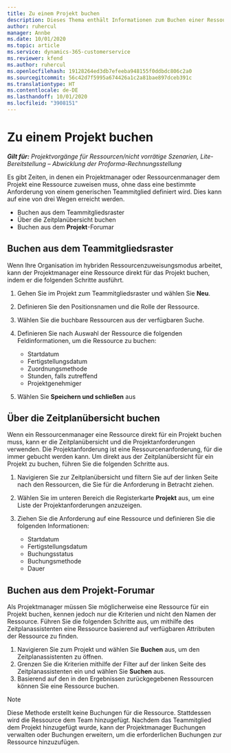 ```yaml
---
title: Zu einem Projekt buchen
description: Dieses Thema enthält Informationen zum Buchen einer Ressource für ein Projekt.
author: ruhercul
manager: Annbe
ms.date: 10/01/2020
ms.topic: article
ms.service: dynamics-365-customerservice
ms.reviewer: kfend
ms.author: ruhercul
ms.openlocfilehash: 19128264ed3db7efeeba948155f0ddbdc806c2a0
ms.sourcegitcommit: 56c42d7f5995a674426a1c2a81bae897dceb391c
ms.translationtype: HT
ms.contentlocale: de-DE
ms.lasthandoff: 10/01/2020
ms.locfileid: "3908151"
---
```

# <a name="book-to-a-project"></a>Zu einem Projekt buchen

_**Gilt für:** Projektvorgänge für Ressourcen/nicht vorrätige Szenarien, Lite-Bereitstellung – Abwicklung der Proforma-Rechnungsstellung_

Es gibt Zeiten, in denen ein Projektmanager oder Ressourcenmanager dem Projekt eine Ressource zuweisen muss, ohne dass eine bestimmte Anforderung von einem generischen Teammitglied definiert wird. Dies kann auf eine von drei Wegen erreicht werden.

- Buchen aus dem Teammitgliedsraster
- Über die Zeitplanübersicht buchen
- Buchen aus dem **Projekt**-Forumar

## <a name="book-from-the-team-member-grid"></a>Buchen aus dem Teammitgliedsraster

Wenn Ihre Organisation im hybriden Ressourcenzuweisungsmodus arbeitet, kann der Projektmanager eine Ressource direkt für das Projekt buchen, indem er die folgenden Schritte ausführt.

1. Gehen Sie im Projekt zum Teammitgliedsraster und wählen Sie **Neu**.
2. Definieren Sie den Positionsnamen und die Rolle der Ressource.
3. Wählen Sie die buchbare Ressourcen aus der verfügbaren Suche.
4. Definieren Sie nach Auswahl der Ressource die folgenden Feldinformationen, um die Ressource zu buchen:

    - Startdatum
    - Fertigstellungsdatum
    - Zuordnungsmethode
    - Stunden, falls zutreffend
    - Projektgenehmiger

6. Wählen Sie **Speichern und schließen** aus

## <a name="book-from-the-schedule-board"></a>Über die Zeitplanübersicht buchen

Wenn ein Ressourcenmanager eine Ressource direkt für ein Projekt buchen muss, kann er die Zeitplanübersicht und die Projektanforderungen verwenden. Die Projektanforderung ist eine Ressourcenanforderung, für die immer gebucht werden kann. Um direkt aus der Zeitplanübersicht für ein Projekt zu buchen, führen Sie die folgenden Schritte aus.

1. Navigieren Sie zur Zeitplanübersicht und filtern Sie auf der linken Seite nach den Ressourcen, die Sie für die Anforderung in Betracht ziehen.
2. Wählen Sie im unteren Bereich die Registerkarte **Projekt** aus, um eine Liste der Projektanforderungen anzuzeigen.
3. Ziehen Sie die Anforderung auf eine Ressource und definieren Sie die folgenden Informationen:

    - Startdatum
    - Fertigstellungsdatum
    - Buchungsstatus
    - Buchungsmethode
    - Dauer

## <a name="book-from-the-project-form"></a>Buchen aus dem Projekt-Forumar

Als Projektmanager müssen Sie möglicherweise eine Ressource für ein Projekt buchen, kennen jedoch nur die Kriterien und nicht den Namen der Ressource. Führen Sie die folgenden Schritte aus, um mithilfe des Zeitplanassistenten eine Ressource basierend auf verfügbaren Attributen der Ressource zu finden. 

1. Navigieren Sie zum Projekt und wählen Sie **Buchen** aus, um den Zeitplanassistenten zu öffnen.
2. Grenzen Sie die Kriterien mithilfe der Filter auf der linken Seite des Zeitplanassistenten ein und wählen Sie **Suchen** aus.
3. Basierend auf den in den Ergebnissen zurückgegebenen Ressourcen können Sie eine Ressource buchen.

> [!NOTE]
> Diese Methode erstellt keine Buchungen für die Ressource. Stattdessen wird die Ressource dem Team hinzugefügt. Nachdem das Teammitglied dem Projekt hinzugefügt wurde, kann der Projektmanager Buchungen verwalten oder Buchungen erweitern, um die erforderlichen Buchungen zur Ressource hinzuzufügen.
